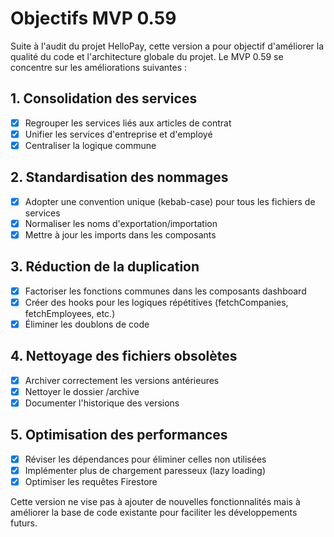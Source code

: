 # Objectifs MVP 0.59

Suite à l'audit du projet HelloPay, cette version a pour objectif d'améliorer la qualité du code et l'architecture globale du projet. Le MVP 0.59 se concentre sur les améliorations suivantes :

## 1. Consolidation des services

- [x] Regrouper les services liés aux articles de contrat
- [x] Unifier les services d'entreprise et d'employé
- [x] Centraliser la logique commune

## 2. Standardisation des nommages

- [x] Adopter une convention unique (kebab-case) pour tous les fichiers de services
- [x] Normaliser les noms d'exportation/importation
- [x] Mettre à jour les imports dans les composants

## 3. Réduction de la duplication

- [x] Factoriser les fonctions communes dans les composants dashboard
- [x] Créer des hooks pour les logiques répétitives (fetchCompanies, fetchEmployees, etc.)
- [x] Éliminer les doublons de code

## 4. Nettoyage des fichiers obsolètes

- [x] Archiver correctement les versions antérieures
- [x] Nettoyer le dossier /archive
- [x] Documenter l'historique des versions

## 5. Optimisation des performances

- [x] Réviser les dépendances pour éliminer celles non utilisées
- [x] Implémenter plus de chargement paresseux (lazy loading)
- [x] Optimiser les requêtes Firestore

Cette version ne vise pas à ajouter de nouvelles fonctionnalités mais à améliorer la base de code existante pour faciliter les développements futurs. 